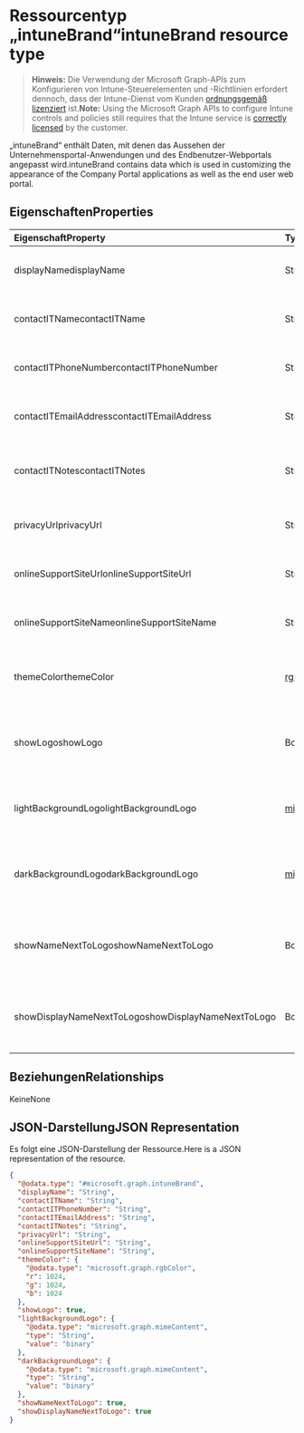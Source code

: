 # <a name="intunebrand-resource-type"></a><span data-ttu-id="cb1b4-101">Ressourcentyp „intuneBrand“</span><span class="sxs-lookup"><span data-stu-id="cb1b4-101">intuneBrand resource type</span></span>

> <span data-ttu-id="cb1b4-102">**Hinweis:** Die Verwendung der Microsoft Graph-APIs zum Konfigurieren von Intune-Steuerelementen und -Richtlinien erfordert dennoch, dass der Intune-Dienst vom Kunden [ordnungsgemäß lizenziert](https://go.microsoft.com/fwlink/?linkid=839381) ist.</span><span class="sxs-lookup"><span data-stu-id="cb1b4-102">**Note:** Using the Microsoft Graph APIs to configure Intune controls and policies still requires that the Intune service is [correctly licensed](https://go.microsoft.com/fwlink/?linkid=839381) by the customer.</span></span>

<span data-ttu-id="cb1b4-103">„intuneBrand“ enthält Daten, mit denen das Aussehen der Unternehmensportal-Anwendungen und des Endbenutzer-Webportals angepasst wird.</span><span class="sxs-lookup"><span data-stu-id="cb1b4-103">intuneBrand contains data which is used in customizing the appearance of the Company Portal applications as well as the end user web portal.</span></span>
## <a name="properties"></a><span data-ttu-id="cb1b4-104">Eigenschaften</span><span class="sxs-lookup"><span data-stu-id="cb1b4-104">Properties</span></span>
|<span data-ttu-id="cb1b4-105">Eigenschaft</span><span class="sxs-lookup"><span data-stu-id="cb1b4-105">Property</span></span>|<span data-ttu-id="cb1b4-106">Typ</span><span class="sxs-lookup"><span data-stu-id="cb1b4-106">Type</span></span>|<span data-ttu-id="cb1b4-107">Beschreibung</span><span class="sxs-lookup"><span data-stu-id="cb1b4-107">Description</span></span>|
|:---|:---|:---|
|<span data-ttu-id="cb1b4-108">displayName</span><span class="sxs-lookup"><span data-stu-id="cb1b4-108">displayName</span></span>|<span data-ttu-id="cb1b4-109">String</span><span class="sxs-lookup"><span data-stu-id="cb1b4-109">String</span></span>|<span data-ttu-id="cb1b4-110">Unternehmensname/Organisationsname, der Endbenutzern angezeigt wird</span><span class="sxs-lookup"><span data-stu-id="cb1b4-110">Company/organization name that is displayed to end users.</span></span>|
|<span data-ttu-id="cb1b4-111">contactITName</span><span class="sxs-lookup"><span data-stu-id="cb1b4-111">contactITName</span></span>|<span data-ttu-id="cb1b4-112">String</span><span class="sxs-lookup"><span data-stu-id="cb1b4-112">String</span></span>|<span data-ttu-id="cb1b4-113">Name der für den IT-Support zuständigen Person/Organisation</span><span class="sxs-lookup"><span data-stu-id="cb1b4-113">Name of the person/organization responsible for IT support.</span></span>|
|<span data-ttu-id="cb1b4-114">contactITPhoneNumber</span><span class="sxs-lookup"><span data-stu-id="cb1b4-114">contactITPhoneNumber</span></span>|<span data-ttu-id="cb1b4-115">String</span><span class="sxs-lookup"><span data-stu-id="cb1b4-115">String</span></span>|<span data-ttu-id="cb1b4-116">Telefonnummer der für den IT-Support zuständigen Person/Organisation</span><span class="sxs-lookup"><span data-stu-id="cb1b4-116">Phone number of the person/organization responsible for IT support.</span></span>|
|<span data-ttu-id="cb1b4-117">contactITEmailAddress</span><span class="sxs-lookup"><span data-stu-id="cb1b4-117">contactITEmailAddress</span></span>|<span data-ttu-id="cb1b4-118">String</span><span class="sxs-lookup"><span data-stu-id="cb1b4-118">String</span></span>|<span data-ttu-id="cb1b4-119">E-Mail-Adresse der für den IT-Support zuständigen Person/Organisation</span><span class="sxs-lookup"><span data-stu-id="cb1b4-119">Email address of the person/organization responsible for IT support.</span></span>|
|<span data-ttu-id="cb1b4-120">contactITNotes</span><span class="sxs-lookup"><span data-stu-id="cb1b4-120">contactITNotes</span></span>|<span data-ttu-id="cb1b4-121">String</span><span class="sxs-lookup"><span data-stu-id="cb1b4-121">String</span></span>|<span data-ttu-id="cb1b4-122">Textkommentare zu der für den IT-Support zuständigen Person/Organisation</span><span class="sxs-lookup"><span data-stu-id="cb1b4-122">Text comments regarding the person/organization responsible for IT support.</span></span>|
|<span data-ttu-id="cb1b4-123">privacyUrl</span><span class="sxs-lookup"><span data-stu-id="cb1b4-123">privacyUrl</span></span>|<span data-ttu-id="cb1b4-124">String</span><span class="sxs-lookup"><span data-stu-id="cb1b4-124">String</span></span>|<span data-ttu-id="cb1b4-125">URL zur Datenschutzrichtlinie des Unternehmens/der Organisation</span><span class="sxs-lookup"><span data-stu-id="cb1b4-125">URL to the company/organization’s privacy policy.</span></span>|
|<span data-ttu-id="cb1b4-126">onlineSupportSiteUrl</span><span class="sxs-lookup"><span data-stu-id="cb1b4-126">onlineSupportSiteUrl</span></span>|<span data-ttu-id="cb1b4-127">String</span><span class="sxs-lookup"><span data-stu-id="cb1b4-127">String</span></span>|<span data-ttu-id="cb1b4-128">URL zur IT-Helpdesk-Website des Unternehmens/der Organisation</span><span class="sxs-lookup"><span data-stu-id="cb1b4-128">URL to the company/organization’s IT helpdesk site.</span></span>|
|<span data-ttu-id="cb1b4-129">onlineSupportSiteName</span><span class="sxs-lookup"><span data-stu-id="cb1b4-129">onlineSupportSiteName</span></span>|<span data-ttu-id="cb1b4-130">String</span><span class="sxs-lookup"><span data-stu-id="cb1b4-130">String</span></span>|<span data-ttu-id="cb1b4-131">Anzeigename der IT-Helpdesk-Website des Unternehmens/der Organisation</span><span class="sxs-lookup"><span data-stu-id="cb1b4-131">Display name of the company/organization’s IT helpdesk site.</span></span>|
|<span data-ttu-id="cb1b4-132">themeColor</span><span class="sxs-lookup"><span data-stu-id="cb1b4-132">themeColor</span></span>|[<span data-ttu-id="cb1b4-133">rgbColor</span><span class="sxs-lookup"><span data-stu-id="cb1b4-133">rgbColor</span></span>](../resources/intune_onboarding_rgbcolor.md)|<span data-ttu-id="cb1b4-134">Primäres Farbdesign für die Unternehmensportal-Anwendungen und das Webportal</span><span class="sxs-lookup"><span data-stu-id="cb1b4-134">Primary theme color used in the Company Portal applications and web portal.</span></span>|
|<span data-ttu-id="cb1b4-135">showLogo</span><span class="sxs-lookup"><span data-stu-id="cb1b4-135">showLogo</span></span>|<span data-ttu-id="cb1b4-136">Boolean</span><span class="sxs-lookup"><span data-stu-id="cb1b4-136">Boolean</span></span>|<span data-ttu-id="cb1b4-137">Boolescher Wert, der angibt, ob die vom Administrator bereitgestellten Logobilder angezeigt werden sollen</span><span class="sxs-lookup"><span data-stu-id="cb1b4-137">Boolean that represents whether the administrator-supplied logo images are shown or not shown.</span></span>|
|<span data-ttu-id="cb1b4-138">lightBackgroundLogo</span><span class="sxs-lookup"><span data-stu-id="cb1b4-138">lightBackgroundLogo</span></span>|[<span data-ttu-id="cb1b4-139">mimeContent</span><span class="sxs-lookup"><span data-stu-id="cb1b4-139">mimeContent</span></span>](../resources/intune_shared_mimecontent.md)|<span data-ttu-id="cb1b4-140">Logobild, das in Unternehmensportal-Apps mit hellem Hintergrund hinter dem Logo angezeigt werden soll</span><span class="sxs-lookup"><span data-stu-id="cb1b4-140">Logo image displayed in Company Portal apps which have a light background behind the logo.</span></span>|
|<span data-ttu-id="cb1b4-141">darkBackgroundLogo</span><span class="sxs-lookup"><span data-stu-id="cb1b4-141">darkBackgroundLogo</span></span>|[<span data-ttu-id="cb1b4-142">mimeContent</span><span class="sxs-lookup"><span data-stu-id="cb1b4-142">mimeContent</span></span>](../resources/intune_shared_mimecontent.md)|<span data-ttu-id="cb1b4-143">Logobild, das in Unternehmensportal-Apps mit dunklem Hintergrund hinter dem Logo angezeigt werden soll</span><span class="sxs-lookup"><span data-stu-id="cb1b4-143">Logo image displayed in Company Portal apps which have a dark background behind the logo.</span></span>|
|<span data-ttu-id="cb1b4-144">showNameNextToLogo</span><span class="sxs-lookup"><span data-stu-id="cb1b4-144">showNameNextToLogo</span></span>|<span data-ttu-id="cb1b4-145">Boolean</span><span class="sxs-lookup"><span data-stu-id="cb1b4-145">Boolean</span></span>|<span data-ttu-id="cb1b4-146">Boolescher Wert, der angibt, ob der vom Administrator angegebene Anzeigename neben dem Logobild angezeigt werden soll</span><span class="sxs-lookup"><span data-stu-id="cb1b4-146">Boolean that represents whether the administrator-supplied display name will be shown next to the logo image.</span></span>|
|<span data-ttu-id="cb1b4-147">showDisplayNameNextToLogo</span><span class="sxs-lookup"><span data-stu-id="cb1b4-147">showDisplayNameNextToLogo</span></span>|<span data-ttu-id="cb1b4-148">Boolean</span><span class="sxs-lookup"><span data-stu-id="cb1b4-148">Boolean</span></span>|<span data-ttu-id="cb1b4-149">Boolescher Wert, der angibt, ob der vom Administrator angegebene Anzeigename neben dem Logobild angezeigt werden soll</span><span class="sxs-lookup"><span data-stu-id="cb1b4-149">Boolean that represents whether the administrator-supplied display name will be shown next to the logo image.</span></span>|

## <a name="relationships"></a><span data-ttu-id="cb1b4-150">Beziehungen</span><span class="sxs-lookup"><span data-stu-id="cb1b4-150">Relationships</span></span>
<span data-ttu-id="cb1b4-151">Keine</span><span class="sxs-lookup"><span data-stu-id="cb1b4-151">None</span></span>
## <a name="json-representation"></a><span data-ttu-id="cb1b4-152">JSON-Darstellung</span><span class="sxs-lookup"><span data-stu-id="cb1b4-152">JSON Representation</span></span>
<span data-ttu-id="cb1b4-153">Es folgt eine JSON-Darstellung der Ressource.</span><span class="sxs-lookup"><span data-stu-id="cb1b4-153">Here is a JSON representation of the resource.</span></span>
<!-- {
  "blockType": "resource",
  "@odata.type": "microsoft.graph.intuneBrand"
}
-->
``` json
{
  "@odata.type": "#microsoft.graph.intuneBrand",
  "displayName": "String",
  "contactITName": "String",
  "contactITPhoneNumber": "String",
  "contactITEmailAddress": "String",
  "contactITNotes": "String",
  "privacyUrl": "String",
  "onlineSupportSiteUrl": "String",
  "onlineSupportSiteName": "String",
  "themeColor": {
    "@odata.type": "microsoft.graph.rgbColor",
    "r": 1024,
    "g": 1024,
    "b": 1024
  },
  "showLogo": true,
  "lightBackgroundLogo": {
    "@odata.type": "microsoft.graph.mimeContent",
    "type": "String",
    "value": "binary"
  },
  "darkBackgroundLogo": {
    "@odata.type": "microsoft.graph.mimeContent",
    "type": "String",
    "value": "binary"
  },
  "showNameNextToLogo": true,
  "showDisplayNameNextToLogo": true
}
```



